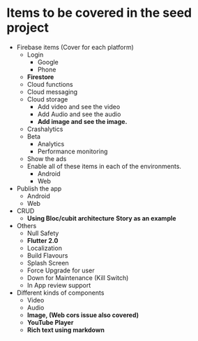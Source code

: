 # Items to be covered in the seed project

* Firebase items (Cover for each platform)
    * Login
        * Google
        * Phone
    * **Firestore**
    * Cloud functions
    * Cloud messaging
    * Cloud storage
        * Add video and see the video
        * Add Audio and see the audio
        * **Add image and see the image.**
    * Crashalytics
    * Beta
        * Analytics
        * Performance monitoring
    * Show the ads
    * Enable all of these items in each of the environments.
        * Android
        * Web
* Publish the app
    * Android
    * Web
* CRUD
    * **Using Bloc/cubit architecture**
        **Story as an example**
* Others
    * Null Safety
    * **Flutter 2.0**
    * Localization
    * Build Flavours
    * Splash Screen
    * Force Upgrade for user
    * Down for Maintenance (Kill Switch)
    * In App review support
* Different kinds of components
    * Video
    * Audio
    * **Image, (Web cors issue also covered)**
    * **YouTube Player**
    * **Rich text using markdown**


    
    
